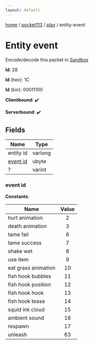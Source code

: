 ```yaml
---
layout: default
---
```


[home](/)  /  [pocket113](/protocol/pocket113)  /  [play](/protocol/pocket113/play)  /  entity-event

# Entity event

Encode/decode this packet in [Sandbox](../../../sandbox/pocket113#play.entity_event)

**Id**: 28

**Id** (hex): 1C

**Id** (bin): 00011100

**Clientbound**: ✔️

**Serverbound**: ✔️

## Fields

Name | Type
---|---
entity id | varlong
[event id](#event-id) | ubyte
? | varint

### event id

**Constants**:

Name | Value
---|:---:
hurt animation | 2
death animation | 3
tame fail | 6
tame success | 7
shake wet | 8
use item | 9
eat grass animation | 10
fish hook bubbles | 11
fish hook position | 12
fish hook hook | 13
fish hook tease | 14
squid ink cloud | 15
ambient sound | 16
respawn | 17
unleash | 63
